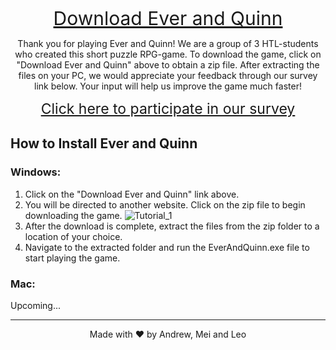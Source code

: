 <p align="center">
  <a href="https://github.com/Pacifist-Player28/EverAndQuinn/releases/tag/v0.5.1-beta" style="font-size: 30px;">Download Ever and Quinn</a>
</p>

<p align="center">
  Thank you for playing Ever and Quinn! We are a group of 3 HTL-students who created this short puzzle RPG-game. To download the game, click on "Download Ever and Quinn" above to obtain a zip file. After extracting the files on your PC, we would appreciate your feedback through our survey link below. Your input will help us improve the game much faster!
</p>

<p align="center">
  <a href="https://docs.google.com/forms/d/e/1FAIpQLSdVvjWFpIorPovUmTtO_hHalHIcfQE3zrtTPQt79MCpfhQOjg/viewform?usp=sf_link" style="font-size: 23px;">Click here to participate in our survey</a>
</p>

## How to Install Ever and Quinn

### Windows:
1. Click on the "Download Ever and Quinn" link above.
2. You will be directed to another website. Click on the zip file to begin downloading the game.
 ![Tutorial_1](https://user-images.githubusercontent.com/72389349/226194976-5f9e0b42-2610-40e8-81c2-826071c7e34d.png)
3. After the download is complete, extract the files from the zip folder to a location of your choice.
4. Navigate to the extracted folder and run the EverAndQuinn.exe file to start playing the game.

### Mac:
Upcoming...

---

<footer>
  <p align="center">
    Made with ❤️ by Andrew, Mei and Leo
  </p>
</footer>
